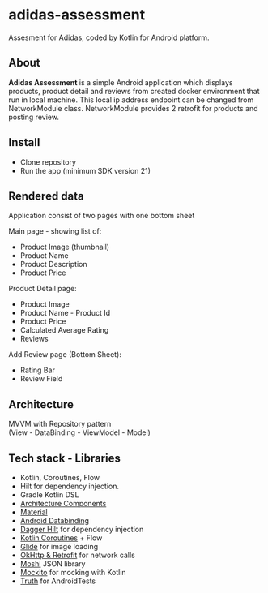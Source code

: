 # adidas-assessment

Assesment for Adidas, coded by Kotlin for Android platform.

## About

**Adidas Assessment** is a simple Android application which displays products, product detail and reviews from created docker environment that run in local machine.
This local ip address endpoint can be changed from NetworkModule class.
NetworkModule provides 2 retrofit for products and posting review.

## Install  

- Clone repository
- Run the app (minimum SDK version 21)

## Rendered data  

Application consist of two pages with one bottom sheet

Main page - showing list of:  

- Product Image (thumbnail)
- Product Name
- Product Description
- Product Price

Product Detail page:

- Product Image  
- Product Name - Product Id
- Product Price
- Calculated Average Rating
- Reviews

Add Review page (Bottom Sheet):

- Rating Bar
- Review Field

## Architecture  

MVVM with Repository pattern  
(View - DataBinding - ViewModel - Model)  
  
## Tech stack - Libraries

- Kotlin, Coroutines, Flow
- Hilt for dependency injection.
- Gradle Kotlin DSL
- [Architecture Components](https://developer.android.com/arch)
- [Material](https://material.io/develop/android/docs/getting-started)  
- [Android Databinding](https://developer.android.com/topic/libraries/data-binding/index.html)  
- [Dagger Hilt](https://dagger.dev/hilt/) for dependency injection  
- [Kotlin Coroutines](https://kotlinlang.org/docs/reference/coroutines-overview.html) + Flow   
- [Glide](https://github.com/bumptech/glide) for image loading  
- [OkHttp & Retrofit](https://square.github.io/retrofit/) for network calls
- [Moshi](https://github.com/square/moshi/) JSON library
- [Mockito](https://github.com/nhaarman/mockito-kotlin) for mocking with Kotlin
- [Truth](https://github.com/google/truth) for AndroidTests
